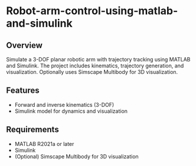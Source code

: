 # Robot-arm-control-using-matlab-and-simulink

## Overview
Simulate a 3-DOF planar robotic arm with trajectory tracking using MATLAB and Simulink. The project includes kinematics, trajectory generation,  and visualization. Optionally uses Simscape Multibody for 3D visualization.

## Features
- Forward and inverse kinematics (3-DOF)
- Simulink model for dynamics and visualization

## Requirements
- MATLAB R2021a or later
- Simulink
- (Optional) Simscape Multibody for 3D visualization

